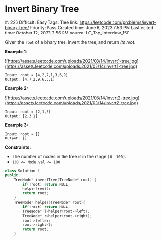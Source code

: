 # Invert Binary Tree

#: 226
Difficult: Easy
Tags: Tree
link: https://leetcode.com/problems/invert-binary-tree/
Priority: Pass
Created time: June 6, 2023 7:53 PM
Last edited time: October 12, 2023 2:56 PM
source: LC_Top_Interview_150

Given the `root` of a binary tree, invert the tree, and return *its root*.

**Example 1:**

![https://assets.leetcode.com/uploads/2021/03/14/invert1-tree.jpg](https://assets.leetcode.com/uploads/2021/03/14/invert1-tree.jpg)

```
Input: root = [4,2,7,1,3,6,9]
Output: [4,7,2,9,6,3,1]

```

**Example 2:**

![https://assets.leetcode.com/uploads/2021/03/14/invert2-tree.jpg](https://assets.leetcode.com/uploads/2021/03/14/invert2-tree.jpg)

```
Input: root = [2,1,3]
Output: [2,3,1]

```

**Example 3:**

```
Input: root = []
Output: []

```

**Constraints:**

- The number of nodes in the tree is in the range `[0, 100]`.
- `100 <= Node.val <= 100`

```cpp
class Solution {
public:
    TreeNode* invertTree(TreeNode* root) {
        if(!root) return NULL;
        helper(root);
        return root;
    }
    TreeNode* helper(TreeNode* root){
        if(!root) return NULL;
        TreeNode* l=helper(root->left);
        TreeNode* r=helper(root->right);
        root->left=r;
        root->right=l;
        return root;
    }
```